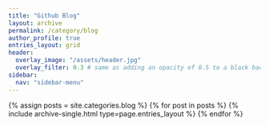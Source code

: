 ```yaml
---
title: "Github Blog"
layout: archive
permalink: /category/blog
author_profile: true
entries_layout: grid
header:
  overlay_image: "/assets/header.jpg"
  overlay_filter: 0.3 # same as adding an opacity of 0.5 to a black background
sidebar:
  nav: "sidebar-menu"
---
```


{% assign posts = site.categories.blog %}
{% for post in posts %} {% include archive-single.html type=page.entries_layout %} {% endfor %}